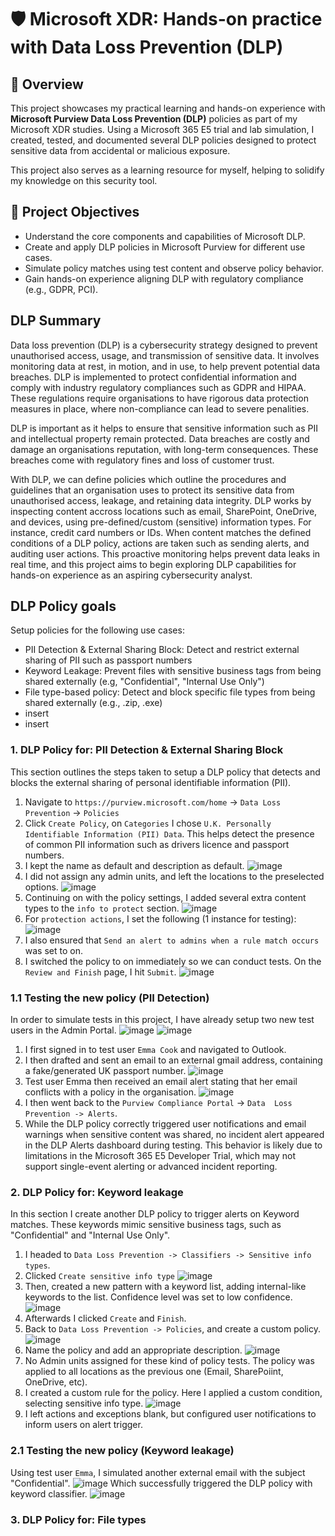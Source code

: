 # 🛡️ Microsoft XDR: Hands-on practice with Data Loss Prevention (DLP)

## 📘 Overview
This project showcases my practical learning and hands-on experience with **Microsoft Purview Data Loss Prevention (DLP)** policies as part of my Microsoft XDR studies. Using a Microsoft 365 E5 trial and lab simulation, I created, tested, and documented several DLP policies designed to protect sensitive data from accidental or malicious exposure.

This project also serves as a learning resource for myself, helping to solidify my knowledge on this security tool.

## 🎯 Project Objectives
- Understand the core components and capabilities of Microsoft DLP.
- Create and apply DLP policies in Microsoft Purview for different use cases.
- Simulate policy matches using test content and observe policy behavior.
- Gain hands-on experience aligning DLP with regulatory compliance (e.g., GDPR, PCI).

## DLP Summary
Data loss prevention (DLP) is a cybersecurity strategy designed to prevent unauthorised access, usage, and transmission of sensitive data. It involves monitoring data at rest, in motion, and in use, to help prevent potential data breaches. DLP is implemented to protect confidential information and comply with industry regulatory compliances such as GDPR and HIPAA. These regulations require organisations to have rigorous data protection measures in place, where non-compliance can lead to severe penalities. 

DLP is important as it helps to ensure that sensitive information such as PII and intellectual property remain protected. Data breaches are costly and damage an organisations reputation, with long-term consequences. These breaches come with regulatory fines and loss of customer trust.

With DLP, we can define policies which outline the procedures and guidelines that an organisation uses to protect its sensitive data from unauthorised access, leakage, and retaining data integrity. DLP works by inspecting content accross locations such as email, SharePoint, OneDrive, and devices, using pre-defined/custom (sensitive) information types. For instance, credit card numbers or IDs. When content matches the defined conditions of a DLP policy, actions are taken such as sending alerts, and auditing user actions. This proactive monitoring helps prevent data leaks in real time, and this project aims to begin exploring DLP capabilities for hands-on experience as an aspiring cybersecurity analyst.

## DLP Policy goals
Setup policies for the following use cases:
- PII Detection & External Sharing Block: Detect and restrict external sharing of PII such as passport numbers
- Keyword Leakage: Prevent files with sensitive business tags from being shared externally (e.g, "Confidential", "Internal Use Only")
- File type-based policy: Detect and block specific file types from being shared externally (e.g., .zip, .exe)
- insert
- insert

### 1. DLP Policy for: PII Detection & External Sharing Block
This section outlines the steps taken to setup a DLP policy that detects and blocks the external sharing of personal identifiable information (PII).

1. Navigate to `https://purview.microsoft.com/home` -> `Data Loss Prevention` -> `Policies`
2. Click `Create Policy`, on `Categories` I chose `U.K. Personally Identifiable Information (PII) Data`. This helps detect the presence of common PII information such as drivers licence and passport numbers.
3. I kept the name as default and description as default.
![image](https://github.com/user-attachments/assets/654cb64f-44a6-4972-8996-394e4e2be31c)
4. I did not assign any admin units, and left the locations to the preselected options.
![image](https://github.com/user-attachments/assets/1f49426e-c513-4eb4-969a-1c5280b6262f)
5. Continuing on with the policy settings, I added several extra content types to the `info to protect` section.
![image](https://github.com/user-attachments/assets/dff030d3-dc10-4adc-a25c-77b0b4be8e40)
6. For `protection actions`, I set the following (1 instance for testing):
![image](https://github.com/user-attachments/assets/3c40c2a9-0218-4be5-bdd2-4b992d038d3e)
7. I also ensured that `Send an alert to admins when a rule match occurs` was set to on.
8. I switched the policy to on immediately so we can conduct tests. On the `Review and Finish` page, I hit `Submit`. 
![image](https://github.com/user-attachments/assets/77146853-ee00-4e25-a6a6-363dc0789b55)

### 1.1 Testing the new policy (PII Detection)
In order to simulate tests in this project, I have already setup two new test users in the Admin Portal.
![image](https://github.com/user-attachments/assets/e6e1f50b-2d0d-47c2-93ed-89b839431dbe)
![image](https://github.com/user-attachments/assets/2b88f785-a8f0-4e28-ac5b-f17e025a7350)

1. I first signed in to test user `Emma Cook` and navigated to Outlook.
2. I then drafted and sent an email to an external gmail address, containing a fake/generated UK passport number.
![image](https://github.com/user-attachments/assets/17d770d3-4885-4de2-b992-8354d2008719)
3. Test user Emma then received an email alert stating that her email conflicts with a policy in the organisation.
![image](https://github.com/user-attachments/assets/fea45a60-59c4-4e2f-adfd-15a68bbb5da6)
4. I then went back to the `Purview Compliance Portal` -> `Data  Loss Prevention -> Alerts`.
5. While the DLP policy correctly triggered user notifications and email warnings when sensitive content was shared, no incident alert appeared in the DLP Alerts dashboard during testing. This behavior is likely due to limitations in the Microsoft 365 E5 Developer Trial, which may not support single-event alerting or advanced incident reporting.

### 2. DLP Policy for: Keyword leakage
In this section I create another DLP policy to trigger alerts on Keyword matches. These keywords mimic sensitive business tags, such as "Confidential" and "Internal Use Only".

1. I headed to `Data Loss Prevention -> Classifiers -> Sensitive info types`.
2. Clicked `Create sensitive info type`
![image](https://github.com/user-attachments/assets/7459d569-a217-4648-9d86-f4d50258182b)
3. Then, created a new pattern with a keyword list, adding internal-like keywords to the list. Confidence level was set to low confidence.
![image](https://github.com/user-attachments/assets/063f6eeb-b565-4443-9bd4-64a60c5961c2)
4. Afterwards I clicked `Create` and `Finish`. 
5. Back to `Data Loss Prevention -> Policies`, and create a custom policy.
![image](https://github.com/user-attachments/assets/36c93455-3c24-4005-b789-bf64639f4e68)
2. Name the policy and add an appropriate description.
![image](https://github.com/user-attachments/assets/3acd0356-b593-4e6e-b690-b5c2a7d36326)
3. No Admin units assigned for these kind of policy tests. The policy was applied to all locations as the previous one (Email, SharePoiint, OneDrive, etc).
4. I created a custom rule for the policy. Here I applied a custom condition, selecting sensitive info type.
![image](https://github.com/user-attachments/assets/b75889ce-c052-4487-b9da-ba51b9f54e2f)
5. I left actions and exceptions blank, but configured user notifications to inform users on alert trigger.

### 2.1 Testing the new policy (Keyword leakage)
Using test user `Emma`, I simulated another external email with the subject "Confidential".
![image](https://github.com/user-attachments/assets/ddd45d52-3b9c-4fb4-941f-b70fe193c033)
Which successfully triggered the DLP policy with keyword classifier.
![image](https://github.com/user-attachments/assets/6a991b51-569f-4d6c-b315-959d500bd03e)

### 3. DLP Policy for: File types





